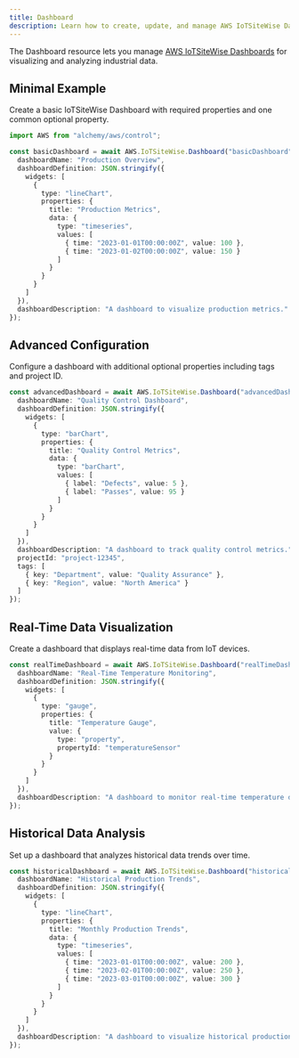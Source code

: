 ```yaml
---
title: Dashboard
description: Learn how to create, update, and manage AWS IoTSiteWise Dashboards using Alchemy Cloud Control.
---
```


The Dashboard resource lets you manage [AWS IoTSiteWise Dashboards](https://docs.aws.amazon.com/iotsitewise/latest/userguide/) for visualizing and analyzing industrial data.

## Minimal Example

Create a basic IoTSiteWise Dashboard with required properties and one common optional property.

```ts
import AWS from "alchemy/aws/control";

const basicDashboard = await AWS.IoTSiteWise.Dashboard("basicDashboard", {
  dashboardName: "Production Overview",
  dashboardDefinition: JSON.stringify({
    widgets: [
      {
        type: "lineChart",
        properties: {
          title: "Production Metrics",
          data: {
            type: "timeseries",
            values: [
              { time: "2023-01-01T00:00:00Z", value: 100 },
              { time: "2023-01-02T00:00:00Z", value: 150 }
            ]
          }
        }
      }
    ]
  }),
  dashboardDescription: "A dashboard to visualize production metrics."
});
```

## Advanced Configuration

Configure a dashboard with additional optional properties including tags and project ID.

```ts
const advancedDashboard = await AWS.IoTSiteWise.Dashboard("advancedDashboard", {
  dashboardName: "Quality Control Dashboard",
  dashboardDefinition: JSON.stringify({
    widgets: [
      {
        type: "barChart",
        properties: {
          title: "Quality Control Metrics",
          data: {
            type: "barChart",
            values: [
              { label: "Defects", value: 5 },
              { label: "Passes", value: 95 }
            ]
          }
        }
      }
    ]
  }),
  dashboardDescription: "A dashboard to track quality control metrics.",
  projectId: "project-12345",
  tags: [
    { key: "Department", value: "Quality Assurance" },
    { key: "Region", value: "North America" }
  ]
});
```

## Real-Time Data Visualization

Create a dashboard that displays real-time data from IoT devices.

```ts
const realTimeDashboard = await AWS.IoTSiteWise.Dashboard("realTimeDashboard", {
  dashboardName: "Real-Time Temperature Monitoring",
  dashboardDefinition: JSON.stringify({
    widgets: [
      {
        type: "gauge",
        properties: {
          title: "Temperature Gauge",
          value: {
            type: "property",
            propertyId: "temperatureSensor"
          }
        }
      }
    ]
  }),
  dashboardDescription: "A dashboard to monitor real-time temperature data."
});
```

## Historical Data Analysis

Set up a dashboard that analyzes historical data trends over time.

```ts
const historicalDashboard = await AWS.IoTSiteWise.Dashboard("historicalDashboard", {
  dashboardName: "Historical Production Trends",
  dashboardDefinition: JSON.stringify({
    widgets: [
      {
        type: "lineChart",
        properties: {
          title: "Monthly Production Trends",
          data: {
            type: "timeseries",
            values: [
              { time: "2023-01-01T00:00:00Z", value: 200 },
              { time: "2023-02-01T00:00:00Z", value: 250 },
              { time: "2023-03-01T00:00:00Z", value: 300 }
            ]
          }
        }
      }
    ]
  }),
  dashboardDescription: "A dashboard to visualize historical production trends."
});
```